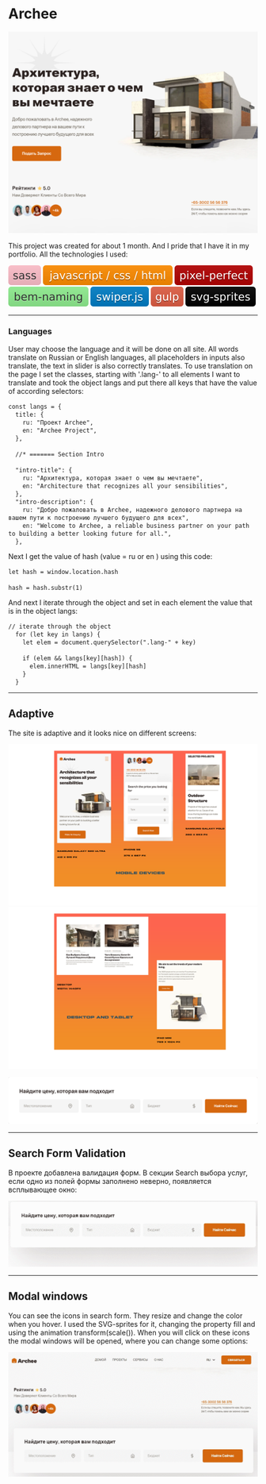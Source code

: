 # Archee

![css/html/javascript](https://github.com/DennyMaverick/Archee/raw/main/src/img/intro/archee.png)

<p>
  This project was created for about 1 month. And I pride that I have it in my portfolio. All the technologies I used:
</p>

![sass](https://github.com/DennyMaverick/Archee/raw/main/img-readme/bages/1.svg)
![css/html/javascript](https://github.com/DennyMaverick/Archee/raw/main/img-readme/bages/2.svg)
![pixel-perfect](https://github.com/DennyMaverick/Archee/raw/main/img-readme/bages/3.svg)
![bem-naming](https://github.com/DennyMaverick/Archee/raw/main/img-readme/bages/4.svg)
![swiper.js](https://github.com/DennyMaverick/Archee/raw/main/img-readme/bages/5.svg)
![gulp](https://github.com/DennyMaverick/Archee/raw/main/img-readme/bages/6.svg)
![svg-sprites](https://github.com/DennyMaverick/Archee/raw/main/img-readme/bages/7.svg)

***

### Languages

<p>
  User may choose the language and it will be done on all site. All words translate on Russian or English languages, all placeholders in inputs also translate, the text in slider is also correctly translates. To use translation on the page I set the classes, starting with '.lang-' to all elements I want to translate and took the object langs and put there all keys that have the value of according selectors: 
</p>  

```
const langs = {
  title: {
    ru: "Проект Archee",
    en: "Archee Project",
  },

  //* ======= Section Intro

  "intro-title": {
    ru: "Архитектура, которая знает о чем вы мечтаете",
    en: "Architecture that recognizes all your sensibilities",
  },
  "intro-description": {
    ru: "Добро пожаловать в Archee, надежного делового партнера на вашем пути к построению лучшего будущего для всех",
    en: "Welcome to Archee, a reliable business partner on your path to building a better looking future for all.",
  },
```

<p>
  Next I get the value of hash (value = ru or en ) using this code: 
</p>  

```
let hash = window.location.hash

hash = hash.substr(1)
```

<p>
  And next I iterate through the object and set in each element the value that is in the object langs:
</p>

```
// iterate through the object
  for (let key in langs) {
    let elem = document.querySelector(".lang-" + key)
    
    if (elem && langs[key][hash]) {
      elem.innerHTML = langs[key][hash]
    }
  }
``` 

***

## Adaptive

<p>
  The site is adaptive and it looks nice on different screens: 
</p>  

![mobile](https://github.com/DennyMaverick/Archee/raw/main/img-readme/archee-mobile.png)
![desktop](https://github.com/DennyMaverick/Archee/raw/main/img-readme/archee-desktop.png)

![search-form](https://github.com/DennyMaverick/Archee/raw/main/img-readme/search-form.png)

***

## Search Form Validation

В проекте добавлена валидация форм. В секции Search выбора услуг, если одно из полей формы заполнено неверно, появляется всплывающее окно:

![search-form](https://github.com/DennyMaverick/Archee/raw/main/img-readme/search-form-invalid.gif)

***

## Modal windows

<p>
  You can see the icons in search form. They resize and change the color when you hover. I used the SVG-sprites for it, changing the property fill and using the animation transform(scale()). When you will click on these icons the modal windows will be opened, where you can change some options:
</p> 

![modal-windows](https://github.com/DennyMaverick/Archee/raw/main/img-readme/modal-windows.gif)

